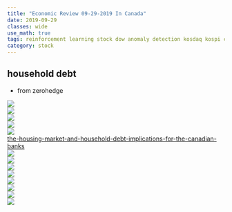 ```yaml
---
title: "Economic Review 09-29-2019 In Canada"
date: 2019-09-29
classes: wide
use_math: true
tags: reinforcement learning stock dow anomaly detection kosdaq kospi canada
category: stock
---
```


## household debt
- from zerohedge

![](https://zh-prod-1cc738ca-7d3b-4a72-b792-20bd8d8fa069.storage.googleapis.com/s3fs-public/styles/inline_image_desktop/public/inline-images/2019.08.07imf.PNG?itok=VRRcmZFN)  
![](https://zh-prod-1cc738ca-7d3b-4a72-b792-20bd8d8fa069.storage.googleapis.com/s3fs-public/styles/inline_image_desktop/public/inline-images/Cloomberg-Chart2-768x321.png?itok=qf-PjgP2)  
![](https://bmg-group.com/wp-content/uploads/2019/07/canada-debt-service-ratio-2019.07.17-1024x576.png)  
![](https://zh-prod-1cc738ca-7d3b-4a72-b792-20bd8d8fa069.storage.googleapis.com/s3fs-public/styles/inline_image_desktop/public/inline-images/ins.jpg?itok=b6KIjq78)  
![](https://wolfstreet.com/wp-content/uploads/2019/06/Canada-households-disposable-inc-to-debt-service-2019-q1-.png)  
[the-housing-market-and-household-debt-implications-for-the-canadian-banks](https://www.edwardjones.ca/images/the-housing-market-and-household-debt-implications-for-the-canadian-banks.pdf)  
![](https://encrypted-tbn0.gstatic.com/images?q=tbn:ANd9GcRS1HPfSu82IB3syOUYhr-rjnG3W9AYef5o2zKItZbSwyWtshHUkQ)  
![](https://www.zerohedge.com/sites/default/files/inline-images/20181213-debt-to-income-by-debt-product.png?itok=q_r32wLZ)  
![](https://financialpostcom.files.wordpress.com/2017/11/oecd-housholds-in-debt.png)  
![](https://wolfstreet.com/wp-content/uploads/2019/06/Canada-households-disposable-inc-to-debt-service-detail.png)  
![](https://wolfstreet.com/wp-content/uploads/2019/06/Canada-households-debt-disposable-inc-ratio-v-US-2019-q1.png)  
![](https://d3exkutavo4sli.cloudfront.net/wp-content/plugins/jquery-image-lazy-loading/images/grey.gif)  
![](https://www.macrobusiness.com.au/wp-content/uploads/2019/09/Capture-204.png)  
![](https://d3exkutavo4sli.cloudfront.net/wp-content/uploads/2019/01/canada-gdp-household-debt.jpg)  
